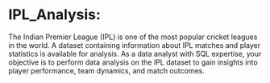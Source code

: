# IPL_Analysis:
The Indian Premier League (IPL) is one of the most popular cricket leagues in the world. A dataset containing information about IPL matches and player statistics is available for analysis. As a data analyst with SQL expertise, your objective is to perform data analysis on the IPL dataset to gain insights into player performance, team dynamics, and match outcomes. 
